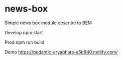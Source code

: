 # news-box
Simple news box module describe to BEM

Develop
npm start

Prod
npm run build

Demo
https://pedantic-aryabhata-a5b840.netlify.com/
